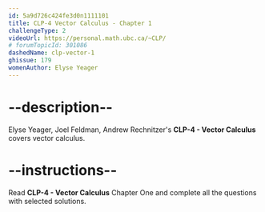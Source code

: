 ```yaml
---
id: 5a9d726c424fe3d0n1111101
title: CLP-4 Vector Calculus - Chapter 1
challengeType: 2
videoUrl: https://personal.math.ubc.ca/~CLP/
# forumTopicId: 301086
dashedName: clp-vector-1
ghissue: 179
womenAuthor: Elyse Yeager
---
```


# --description--

Elyse Yeager, Joel Feldman, Andrew Rechnitzer's __CLP-4 - Vector Calculus__ covers vector calculus.

# --instructions--

Read __CLP-4 - Vector Calculus__ Chapter One and complete all the questions with selected solutions.